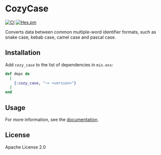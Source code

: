 # CozyCase

[![CI](https://github.com/cozy-elixir/cozy_case/actions/workflows/ci.yml/badge.svg)](https://github.com/cozy-elixir/cozy_case/actions/workflows/ci.yml)
[![Hex.pm](https://img.shields.io/hexpm/v/cozy_case.svg)](https://hex.pm/packages/cozy_case)

Converts data between common multiple-word identifier formats, such as snake case, kebab case, camel case and pascal case.

## Installation

Add `cozy_case` to the list of dependencies in `mix.exs`:

```elixir
def deps do
  [
    {:cozy_case, "~> <version>"}
  ]
end
```

## Usage

For more information, see the [documentation](https://hexdocs.pm/cozy_case).

## License

Apache License 2.0
